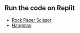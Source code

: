 
<h2>Run the code on Replit</h2>

- [Rock Paper Scissor](https://replit.com/@pakbungdesu/cpp-rock-paper-scissor?v=1#main.cpp)
- [Hangman](https://replit.com/@pakbungdesu/cpp-hangman?v=1)
